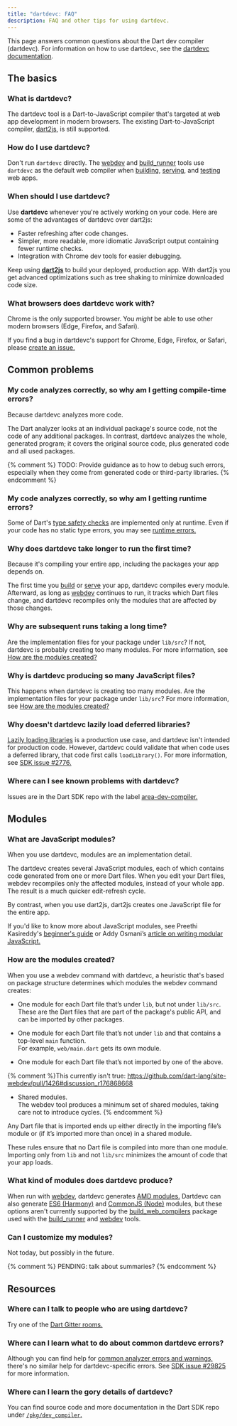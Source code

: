 ```yaml
---
title: "dartdevc: FAQ"
description: FAQ and other tips for using dartdevc.
---
```


This page answers common questions about the Dart dev compiler (dartdevc).
For information on how to use dartdevc, see the
[dartdevc documentation](/tools/dartdevc).

## The basics

### What is dartdevc?

The dartdevc tool is a Dart-to-JavaScript compiler
that's targeted at web app development in modern browsers.
The existing Dart-to-JavaScript compiler, [dart2js][], is still supported.


### How do I use dartdevc?

Don't run `dartdevc` directly. The [webdev][] and [build_runner][] tools use
`dartdevc` as the default web compiler when [building][build], [serving][serve],
and [testing][test] web apps.


### When should I use dartdevc?

Use **dartdevc** whenever you're actively working on your code.
Here are some of the advantages of dartdevc over dart2js:

* Faster refreshing after code changes.
* Simpler, more readable, more idiomatic JavaScript output
  containing fewer runtime checks.
* Integration with Chrome dev tools for easier debugging.

Keep using **[dart2js][]** to build your deployed, production app.
With dart2js you get advanced optimizations such as
tree shaking to minimize downloaded code size.


### What browsers does dartdevc work with?

Chrome is the only supported browser.
You _might_ be able to use other modern browsers
(Edge, Firefox, and Safari).

If you find a bug in dartdevc's support for Chrome, Edge, Firefox, or Safari, please
[create an issue.][dartdevc issue]


## Common problems

### My code analyzes correctly, so why am I getting compile-time errors?

Because dartdevc analyzes more code.

The Dart analyzer looks at an individual package's source code,
not the code of any additional packages.
In contrast, dartdevc analyzes the whole, generated program;
it covers the original source code,
plus generated code and all used packages.

{% comment %}
TODO: Provide guidance as to how to debug such errors,
especially when they come from generated code or third-party libraries.
{% endcomment %}


### My code analyzes correctly, so why am I getting runtime errors?

Some of Dart's [type safety checks][] are implemented only at runtime.
Even if your code has no static type errors, you may see [runtime errors.][runtime errors]


### Why does dartdevc take longer to run the first time?

Because it's compiling your entire app,
including the packages your app depends on.

The first time you [build][] or [serve][] your app,
dartdevc compiles every module.
Afterward, as long as [webdev][] continues to run,
it tracks which Dart files change,
and dartdevc recompiles only the modules that are affected by those changes.


### Why are subsequent runs taking a long time?

Are the implementation files for your package under `lib/src`?
If not, dartdevc is probably creating too many modules.
For more information, see
[How are the modules created?](#how-are-the-modules-created)


### Why is dartdevc producing so many JavaScript files?

This happens when dartdevc is creating too many modules.
Are the implementation files for your package under `lib/src`?
For more information, see
[How are the modules created?](#how-are-the-modules-created)


### Why doesn't dartdevc lazily load deferred libraries?

[Lazily loading libraries][] is a production use case,
and dartdevc isn't intended for production code.
However, dartdevc could validate that
when code uses a deferred library,
that code first calls `loadLibrary()`.
For more information, see [SDK issue #2776.][2776]

[Lazily loading libraries]: /guides/language/language-tour#lazily-loading-a-library
[2776]: https://github.com/dart-lang/sdk/issues/27776


### Where can I see known problems with dartdevc?

Issues are in the Dart SDK repo
with the label [area-dev-compiler.](https://github.com/dart-lang/sdk/issues?q=is%3Aissue%20is%3Aopen%20label%3Aarea-dev-compiler)


## Modules

### What are JavaScript modules?

When you use dartdevc, modules are an implementation detail.

The dartdevc creates several JavaScript modules,
each of which contains code generated from one or more Dart files.
When you edit your Dart files,
webdev recompiles only the affected modules, instead of your whole app.
The result is a much quicker edit-refresh cycle.

By contrast, when you use dart2js,
dart2js creates one JavaScript file for the entire app.

If you'd like to know more about JavaScript modules,
see Preethi Kasireddy's
[beginner's guide](https://medium.freecodecamp.org/javascript-modules-a-beginner-s-guide-783f7d7a5fcc) or
Addy Osmani’s
[article on writing modular JavaScript.](https://addyosmani.com/writing-modular-js/)


### How are the modules created?

When you use a webdev command with dartdevc,
a heuristic that's based on package structure
determines which modules the webdev command creates:

* One module for each Dart file that’s under `lib`, but not under `lib/src`. <br>
  These are the Dart files that are part of the package's public API,
  and can be imported by other packages.

* One module for each Dart file that’s not under `lib` and
  that contains a top-level `main` function. <br>
  For example, `web/main.dart` gets its own module.

* One module for each Dart file that’s not imported by one of the above.

{% comment %}This currently isn't true: https://github.com/dart-lang/site-webdev/pull/1426#discussion_r176868668
* Shared modules. <br>
  The webdev tool produces a minimum set of shared modules,
  taking care not to introduce cycles.
{% endcomment %}

Any Dart file that is imported ends up either
directly in the importing file’s module
or (if it’s imported more than once) in a shared module.

These rules ensure that no Dart file is compiled into more than one module.
Importing only from `lib` and not `lib/src`
minimizes the amount of code that your app loads.


### What kind of modules does dartdevc produce?

When run with [webdev][], dartdevc generates
[AMD modules.](https://github.com/amdjs/amdjs-api/blob/master/AMD.md#amd)
Dartdevc can also generate
[ES6 (Harmony)](https://developer.mozilla.org/en-US/docs/Web/JavaScript/Reference/Statements/import) and
[CommonJS (Node)](https://nodejs.org/docs/latest/api/modules.html#modules_modules)
modules, but these options aren't currently supported by the
[build_web_compilers][] package used with the [build_runner][] and [webdev][] tools.


### Can I customize my modules?

Not today, but possibly in the future.


{% comment %}
PENDING: talk about summaries?
{% endcomment %}

## Resources

### Where can I talk to people who are using dartdevc?

Try one of the [Dart Gitter rooms.](https://gitter.im/dart-lang/home)


### Where can I learn what to do about common dartdevc errors?

Although you can find help for
[common analyzer errors and warnings,](/guides/language/sound-problems#common-errors-and-warnings)
there's no similar help for dartdevc-specific errors.
See [SDK issue #29825](https://github.com/dart-lang/sdk/issues/29825)
for more information.


### Where can I learn the gory details of dartdevc?

You can find source code and more documentation in the Dart SDK repo under
[`/pkg/dev_compiler`.](https://github.com/dart-lang/sdk/tree/master/pkg/dev_compiler)

[build]: /tools/webdev#build
[build_runner]: /tools/build_runner
[build_web_compilers]: https://github.com/dart-lang/build/tree/master/build_web_compilers
[dart2js]: /tools/dart2js
[dartdevc issue]: https://github.com/dart-lang/sdk/issues/new?title=[dartdevc]%20
[runtime errors]: /guides/language/sound-problems#runtime-errors
[serve]: /tools/webdev#serve
[test]: /tools/webdev#test
[type safety checks]: /guides/language/sound-dart
[webdev]: /tools/webdev

